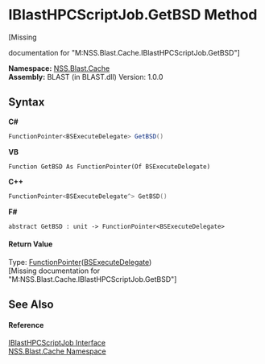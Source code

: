 # IBlastHPCScriptJob.GetBSD Method 
 

\[Missing <summary> documentation for "M:NSS.Blast.Cache.IBlastHPCScriptJob.GetBSD"\]

**Namespace:**&nbsp;<a href="c89bfa9f-1a8e-fe7f-fb9a-a879eaf72b15.md">NSS.Blast.Cache</a><br />**Assembly:**&nbsp;BLAST (in BLAST.dll) Version: 1.0.0

## Syntax

**C#**<br />
``` C#
FunctionPointer<BSExecuteDelegate> GetBSD()
```

**VB**<br />
``` VB
Function GetBSD As FunctionPointer(Of BSExecuteDelegate)
```

**C++**<br />
``` C++
FunctionPointer<BSExecuteDelegate^> GetBSD()
```

**F#**<br />
``` F#
abstract GetBSD : unit -> FunctionPointer<BSExecuteDelegate> 

```


#### Return Value
Type: <a href="466c1d8a-3ce7-5160-3041-0b919747bfe5.md">FunctionPointer</a>(<a href="090d7016-2451-075f-08ab-f4d483b5fd52.md">BSExecuteDelegate</a>)<br />\[Missing <returns> documentation for "M:NSS.Blast.Cache.IBlastHPCScriptJob.GetBSD"\]

## See Also


#### Reference
<a href="359d6993-6fe5-a15e-90cf-96fdef09bc5d.md">IBlastHPCScriptJob Interface</a><br /><a href="c89bfa9f-1a8e-fe7f-fb9a-a879eaf72b15.md">NSS.Blast.Cache Namespace</a><br />